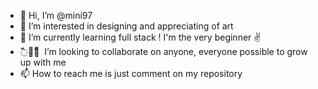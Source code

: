 - 👋 Hi, I’m @mini97
- 👀 I’m interested in designing and appreciating of art
- 🌱 I’m currently learning full stack ! I'm the very beginner ✌
- ߮߰🖤߮߬ ⃕ I’m looking to collaborate on anyone, everyone possible to grow up with me
- 📫 How to reach me is just comment on my repository

<!---
mini97/mini97 is a ✨ special ✨ repository because its `README.md` (this file) appears on your GitHub profile.
You can click the Preview link to take a look at your changes.
--->
